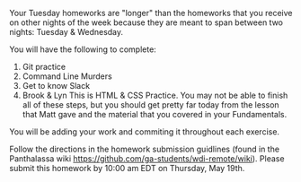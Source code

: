 Your Tuesday homeworks are "longer" than the homeworks that you receive on other nights of the week because they are meant to span between two nights: Tuesday & Wednesday.

You will have the following to complete:

1) Git practice
2) Command Line Murders
3) Get to know Slack
4) Brook & Lyn 
This is HTML & CSS Practice. You may not be able to finish all of these steps, but you should get pretty far today from the lesson that Matt gave and the material that you covered in your Fundamentals.

You will be adding your work and commiting it throughout each exercise. 

Follow the directions in the homework submission guidlines (found in the Panthalassa wiki <https://github.com/ga-students/wdi-remote/wiki>). Please submit this homework by 10:00 am EDT on Thursday, May 19th.
